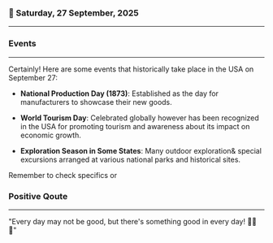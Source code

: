 ### 📅 Saturday, 27 September, 2025
------
### Events
------
Certainly! Here are some events that historically take place in the USA on September 27:

- **National Production Day (1873)**: Established as the day for manufacturers to showcase their new goods.
  
- **World Tourism Day**: Celebrated globally however has been recognized in the USA for promoting tourism and awareness about its impact on economic growth.

- **Exploration Season in Some States**: Many outdoor exploration& special excursions arranged at various national parks and historical sites.

Remember to check specifics or
### Positive Qoute
------
"Every day may not be good, but there's something good in every day! 🌟😊✨"
